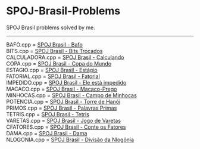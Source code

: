 # SPOJ-Brasil-Problems
SPOJ Brasil problems solved by me.
<hr>

BAFO.cpp = <a href = "http://br.spoj.com/problems/BAFO/"> SPOJ Brasil - Bafo </a> <br>
BITS.cpp = <a href = "http://br.spoj.com/problems/BIT/"> SPOJ Brasil - Bits Trocados </a> <br>
CALCULADORA.cpp = <a href = "http://br.spoj.com/problems/CALCULA/"> SPOJ Brasil - Calculando </a> <br>
COPA.cpp = <a href = "http://br.spoj.com/problems/COPA/"> SPOJ Brasil - Copa do Mundo </a> <br>
ESTAGIO.cpp = <a href = "http://br.spoj.com/problems/ESTAGIO/"> SPOJ Brasil - Estágio </a> <br>
FATORIAL.cpp = <a href = "http://br.spoj.com/problems/FATORIA2/"> SPOJ Brasil - Fatorial </a> <br>
IMPEDIDO.cpp = <a href = "http://br.spoj.com/problems/IMPEDIDO/"> SPOJ Brasil - Ele está impedido </a> <br>
MACACO.cpp = <a href = "http://br.spoj.com/problems/MACACO/"> SPOJ Brasil - Macaco-Prego </a> <br>
MINHOCAS.cpp = <a href = "http://br.spoj.com/problems/MINHOCA/"> SPOJ Brasil - Campo de Minhocas </a> <br>
POTENCIA.cpp = <a href = "http://br.spoj.com/problems/OBIHANOI/"> SPOJ Brasil - Torre de Hanói </a> <br>
PRIMOS.cpp = <a href = "http://br.spoj.com/problems/PAPRIMAS/"> SPOJ Brasil - Palavras Primas </a> <br>
TETRIS.cpp = <a href = "http://br.spoj.com/problems/OBITETRI/"> SPOJ Brasil - Tetris </a> <br>
VARETAS.cpp = <a href = "http://br.spoj.com/problems/VARETAS/"> SPOJ Brasil - Jogo de Varetas </a> <br>
CFATORES.cpp = <a href = "http://br.spoj.com/problems/CFATORES/"> SPOJ Brasil - Conte os Fatores</a><br>
DAMA.cpp = <a href = "http://br.spoj.com/problems/DAMA/"> SPOJ Brasil - Dama</a><br>
NLOGONIA.cpp = <a href = "http://br.spoj.com/problems/NLOGONIA/"> SPOJ Brasil - Divisão da Nlogônia</a><br>
